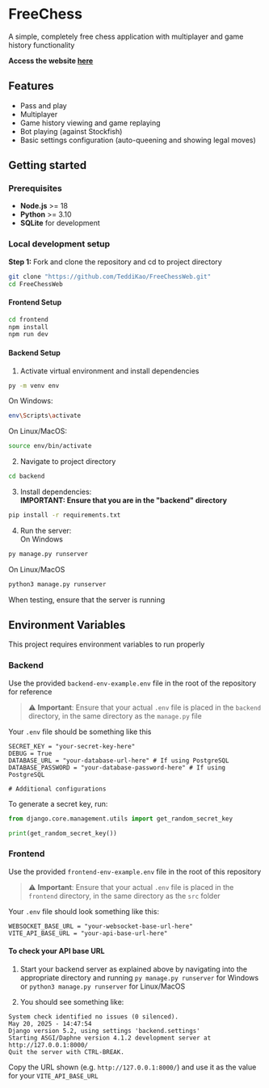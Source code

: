 # FreeChess #

A simple, completely free chess application with multiplayer and game history functionality

**Access the website [here](https://free-chess.vercel.app)**

## Features ##

- Pass and play 
- Multiplayer 
- Game history viewing and game replaying
- Bot playing (against Stockfish)
- Basic settings configuration (auto-queening and showing legal moves)

## Getting started ##

### Prerequisites ###

- **Node.js** >= 18
- **Python** >= 3.10
- **SQLite** for development

### Local development setup ###

**Step 1:** Fork and clone the repository and cd to project directory
```bash
git clone "https://github.com/TeddiKao/FreeChessWeb.git"
cd FreeChessWeb
```

#### Frontend Setup ####
```bash
cd frontend
npm install
npm run dev
```

#### Backend Setup ####
1. Activate virtual environment and install dependencies
```bash
py -m venv env
```

On Windows:
```bash
env\Scripts\activate
```

On Linux/MacOS:
```bash
source env/bin/activate
```

2. Navigate to project directory  
```bash
cd backend
```

3. Install dependencies:  
**IMPORTANT: Ensure that you are in the "backend" directory**
```bash
pip install -r requirements.txt
```

4. Run the server:  
On Windows
```bash
py manage.py runserver
```

On Linux/MacOS
```bash
python3 manage.py runserver
```

When testing, ensure that the server is running

## Environment Variables ##
This project requires environment variables to run properly

### Backend ###
Use the provided `backend-env-example.env` file in the root of the repository for reference

> ⚠️ **Important**: Ensure that your actual `.env` file is placed in the `backend` directory, in the same directory as the `manage.py` file

Your `.env` file should be something like this

```env
SECRET_KEY = "your-secret-key-here"
DEBUG = True
DATABASE_URL = "your-database-url-here" # If using PostgreSQL
DATABASE_PASSWORD = "your-database-password-here" # If using PostgreSQL

# Additional configurations
```

To generate a secret key, run:
```python
from django.core.management.utils import get_random_secret_key

print(get_random_secret_key())
```

### Frontend ###
Use the provided `frontend-env-example.env` file in the root of this repository 

> ⚠️ **Important**: Ensure that your actual `.env` file is placed in the `frontend` directory, in the same directory as the `src` folder

Your `.env` file should look something like this:
```env
WEBSOCKET_BASE_URL = "your-websocket-base-url-here"
VITE_API_BASE_URL = "your-api-base-url-here"
```

#### To check your API base URL #### 

1. Start your backend server as explained above by navigating into the appropriate directory and running `py manage.py runserver` for Windows or `python3 manage.py runserver` for Linux/MacOS

2. You should see something like:
```
System check identified no issues (0 silenced).
May 20, 2025 - 14:47:54
Django version 5.2, using settings 'backend.settings'
Starting ASGI/Daphne version 4.1.2 development server at http://127.0.0.1:8000/
Quit the server with CTRL-BREAK.
```

Copy the URL shown (e.g. `http://127.0.0.1:8000/`) and use it as the value for your `VITE_API_BASE_URL`